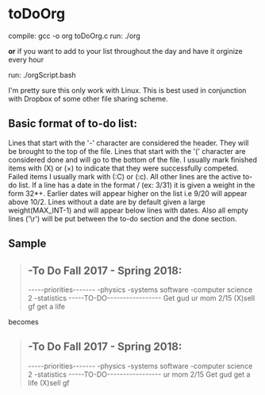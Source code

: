 # toDoOrg

compile: gcc -o org toDoOrg.c
run: ./org <my todo list name> 

**or** if you want to add to your list throughout the day and have it orginize every hour

run: ./orgScript.bash 

I'm pretty sure this only work with Linux. This is best used in conjunction with Dropbox of some other file sharing scheme. 

## Basic format of to-do list:

Lines that start with the  '-' character are considered the header. They will be brought to the top of the file. Lines that start with the '(' character are considered done and will go to the bottom of the file. I usually mark finished items with (X) or (×) to indicate that they were successfully competed. Failed items I usually mark with (:C) or (:c). All other lines are the active to-do list. If a line has a date in the format <month>/<day> (ex: 3/31) it is given a weight in the form 32*<month>+<day>. Earlier dates will appear higher on the list i.e 9/20 will appear above 10/2. Lines without a date are by default given a large weight(MAX_INT-1) and will appear below lines with dates. Also all empty lines ('\r') will be put between the to-do section and the done section.

## Sample

>-To Do Fall 2017 - Spring 2018:
>-------------------------------
>-----priorities-------
>-physics 
>-systems software 
>-computer science 2
>-statistics
>-----TO-DO-----------------
>Get gud
>ur mom 2/15
>(X)sell gf
>get a life


becomes


>-To Do Fall 2017 - Spring 2018:
>-------------------------------
>-----priorities-------
>-physics 
>-systems software 
>-computer science 2
>-statistics
>-----TO-DO-----------------
>ur mom 2/15
>Get gud
>get a life
>(X)sell gf

    

